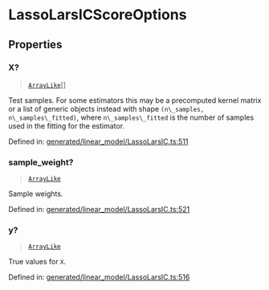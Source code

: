 # LassoLarsICScoreOptions

## Properties

### X?

> [`ArrayLike`](../types/ArrayLike.md)[]

Test samples. For some estimators this may be a precomputed kernel matrix or a list of generic objects instead with shape `(n\_samples, n\_samples\_fitted)`, where `n\_samples\_fitted` is the number of samples used in the fitting for the estimator.

Defined in:  [generated/linear\_model/LassoLarsIC.ts:511](https://github.com/transitive-bullshit/scikit-learn-ts/blob/122b3c0/packages/sklearn/src/generated/linear_model/LassoLarsIC.ts#L511)

### sample\_weight?

> [`ArrayLike`](../types/ArrayLike.md)

Sample weights.

Defined in:  [generated/linear\_model/LassoLarsIC.ts:521](https://github.com/transitive-bullshit/scikit-learn-ts/blob/122b3c0/packages/sklearn/src/generated/linear_model/LassoLarsIC.ts#L521)

### y?

> [`ArrayLike`](../types/ArrayLike.md)

True values for `X`.

Defined in:  [generated/linear\_model/LassoLarsIC.ts:516](https://github.com/transitive-bullshit/scikit-learn-ts/blob/122b3c0/packages/sklearn/src/generated/linear_model/LassoLarsIC.ts#L516)
